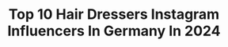 ---
title: Top 10 Hair Dressers Instagram Influencers In Germany In 2024
description: >-
  Find top hair dressers Instagram influencers in Germany in 2024. Most popular hashtags: #blondehair #hairdresser #hair.
platform: Instagram
hits: 28
text_top: Analyze the best Instagram influencers on inBeat.
text_bottom: Our database has 28 Instagram influencers like this in Germany for you to connect with.
profiles:
  - username: "hairdressers_lookbook"
    fullname: >-
      oliver sundermann
    bio: >-
      Virtuelles Frisurenbuch - Inspirationen für Friseure und ihre Kunden. Gratis-Webinar und Shop mit den aktuellen Aktionen jetzt hier ⬇️⬇️⬇️
    location: "Germany"
    followers: 17992
    engagement: 268
    commentsToLikes: 0.025326
    id: ck9wd0se0djm80j78wjbal9d9
    verified: false
    hashtags: "#silverhair, #blonds, #pixiecut, #blondhairstyle"
  - username: "hairstylebeautylove"
    fullname: >-
      LAURA / HAIR / BEAUTY 🤍
    bio: >-
      💄 ℳ𝒶𝓀ℯ-𝓊𝓅 ℒℴ𝓋ℯ𝓇/ℋ𝒶𝒾𝓇𝓈𝓉𝓎𝓁𝒾𝓈𝓉 💖 🤰🏼 #babygirl ♥️ @meikelix 📍Saarland 🤍@luhair.marpingen ✨Founder @luhair.aesthetics Hier kommt ihr zu den Produkten 👇🏼
    location: "Germany"
    followers: 80516
    engagement: 18
    commentsToLikes: 0.004791
    id: cllhjl56n4u1s0j08by3l7jk6
    verified: false
    hashtags: "#makeup, #hairdresser, #baby, #halloweenmakeup"
  - username: "nora.maite"
    fullname: >-
      Nora Maite 🌿
    bio: >-
      🖐🏻5fach Mama,🤰🏻mit 👶🏼👶🏼 💧Nach Regen kommt Patchwork 🫶🏻💍 🇪🇸 AuPair 🌱hier gibt’s Großfamilienalltag, Impulsentscheidungen & Gedankeneinblicke
    location: "Germany"
    followers: 90939
    engagement: 498
    commentsToLikes: 0.038336
    id: ck0ub9x9xe6090i19s8swxd35
    verified: false
    hashtags: "#mamaliebe, #lebenmitkleinkind, #mamablogger, #lebenmitteenagern"
  - username: "julie_brunner"
    fullname: >-
      JULIE BRUNNER
    bio: >-
      ⚡️ twenty something years old 🤎 addicted to coffee, pasta & shopping 💄 working in beauty
    location: "Germany"
    followers: 21853
    engagement: 78
    commentsToLikes: 0.011787
    id: ck0w6ysvdawgj0i19vtqpb9rj
    verified: false
    hashtags: "#blondehairstyles, #louisvuittoninternational, #discoverunder100k, #freshblonde"
  - username: "christmais"
    fullname: >-
      Christian Maislinger
    bio: >-
      People/Fashion photographer
    location: "Germany"
    followers: 10127
    engagement: 722
    commentsToLikes: 0.002999
    id: ck5hqphebthsq0i118jk1ski3
    verified: false
    hashtags: "#schwarzkopfpro, #likeahurricane, #thekidsarealright, #4blondes"
  - username: "jps_artist"
    fullname: >-
      JPS
    bio: >-
      U.K Street Artist JPS, now based in Germany. For all business enquiries, please contact @kultur_spaeti
    location: "Germany"
    followers: 69712
    engagement: 222
    commentsToLikes: 0.016353
    id: ckaotqjikx1r50i782okgmw5m
    verified: false
    hashtags: "#jps, #globalstreetart, #streetartnews, #nicestreetart"
  - username: "___na.dine_"
    fullname: >-
      
    bio: >-
      𝐍𝐚𝐝𝐢𝐧𝐞 cool kid based in Graz😎 law👩🏼‍⚖️ Wenn jemand fragt wofür du stehst Sag für Amore ❤️
    location: "Germany"
    followers: 5351
    engagement: 1043
    commentsToLikes: 0.147256
    id: ckapc5qgn2kui0i78ojyd8lar
    verified: false
    hashtags: "#styria, #sunshineonmymind, #trachtenliebe, #graz"
  - username: "esmeegriesheimer_"
    fullname: >-
      ESMÉE MARIA 🧡
    bio: >-
      MA @tulipmodels_amsterdam 📍 | @urbnmilan| @fordmodelsbrasil | @firstlondon | @metropolitanmodelsgroup | @thetribemodels | @fazemodels 🕊
    location: "Germany"
    followers: 2458
    engagement: 1064
    commentsToLikes: 0.125452
    id: ck6u50xp56y5s0j71f91hovse
    verified: false
    hashtags: ""
  - username: "itslaura.lyy"
    fullname: >-
      ∞𝐵𝑒𝑙𝑖𝑒𝑣𝑒 𝑖𝑛 𝑦𝑜𝑢𝑟𝑠𝑒𝑙𝑓∞
    bio: >-
      ♫ • 𝓘𝓽𝓼𝓵𝓪𝓾𝓻𝓪.𝓵𝔂𝔂 Linz
    location: "Germany"
    followers: 31577
    engagement: 1533
    commentsToLikes: 0.019506
    id: ck14jtrmim58a0i19u5mzes3m
    verified: false
    hashtags: "#hair, #sweet, #dresses, #lady"
  - username: "silviaschinstyle"
    fullname: >-
      Silvia❤️❤️❤️
    bio: >-
      💜 Lifestyle 💜Saar-Pfalz-Kreis 💜healthy sporty 💜ü50 veggie vegan addict 💜age is only a number 💜selflove 💜positivity 💜Impressum
    location: "Germany"
    followers: 35225
    engagement: 91
    commentsToLikes: 0.266216
    id: ckapca51k2znk0i78ihppw2bn
    verified: false
    hashtags: "#blue, #blueeyes, #naturewoman, #happy"
---